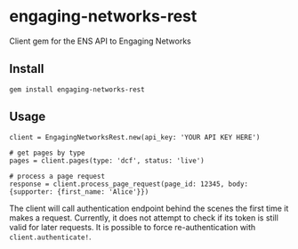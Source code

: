 # engaging-networks-rest
Client gem for the ENS API to Engaging Networks

## Install

`gem install engaging-networks-rest`

## Usage

```
client = EngagingNetworksRest.new(api_key: 'YOUR API KEY HERE')

# get pages by type
pages = client.pages(type: 'dcf', status: 'live')

# process a page request
response = client.process_page_request(page_id: 12345, body: {supporter: {first_name: 'Alice'}})
```

The client will call authentication endpoint behind the scenes the first time it makes a request.
Currently, it does not attempt to check if its token is still valid for later requests.
It is possible to force re-authentication with `client.authenticate!`.
